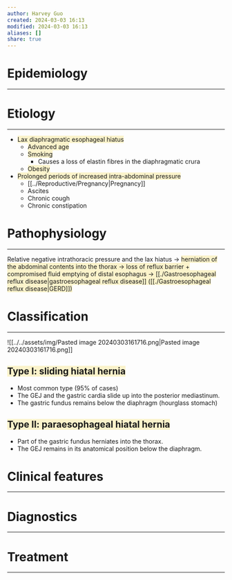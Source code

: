 ```yaml
---
author: Harvey Guo
created: 2024-03-03 16:13
modified: 2024-03-03 16:13
aliases: []
share: true
---
```

# Epidemiology
---


# Etiology
---
- <span style="background:rgba(240, 200, 0, 0.2)">Lax diaphragmatic esophageal hiatus</span>
	- <span style="background:rgba(240, 200, 0, 0.2)">Advanced age </span>
	- <span style="background:rgba(240, 200, 0, 0.2)">Smoking </span>
		- Causes a loss of elastin fibres in the diaphragmatic crura
	- <span style="background:rgba(240, 200, 0, 0.2)">Obesity </span>
- <span style="background:rgba(240, 200, 0, 0.2)">Prolonged periods of increased intra-abdominal pressure</span>
	- [[../Reproductive/Pregnancy|Pregnancy]]
	- Ascites
	- Chronic cough
	- Chronic constipation

# Pathophysiology
---
Relative negative intrathoracic pressure  and the lax hiatus → <span style="background:rgba(240, 200, 0, 0.2)">herniation of the abdominal contents into the thorax → loss of reflux barrier + compromised fluid emptying of distal esophagus → [[./Gastroesophageal reflux disease|gastroesophageal reflux disease]] ([[./Gastroesophageal reflux disease|GERD]])</span>
# Classification
---
![[../../assets/img/Pasted image 20240303161716.png|Pasted image 20240303161716.png]]
## <span style="background:rgba(240, 200, 0, 0.2)">Type I: sliding hiatal hernia</span>
- Most common type (95% of cases) 
- The GEJ and the gastric cardia slide up into the posterior mediastinum.
- The gastric fundus remains below the diaphragm (hourglass stomach)
## <span style="background:rgba(240, 200, 0, 0.2)">Type II: paraesophageal hiatal hernia </span>
- Part of the gastric fundus herniates into the thorax.
- The GEJ remains in its anatomical position below the diaphragm.
# Clinical features
---


# Diagnostics
---


# Treatment
---

